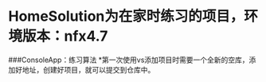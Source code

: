 # HomeSolution为在家时练习的项目，环境版本：nfx4.7
###ConsoleApp：练习算法
*第一次使用vs添加项目时需要一个全新的空库，添加好地址，创建好项目，就可以提交到仓库中。

